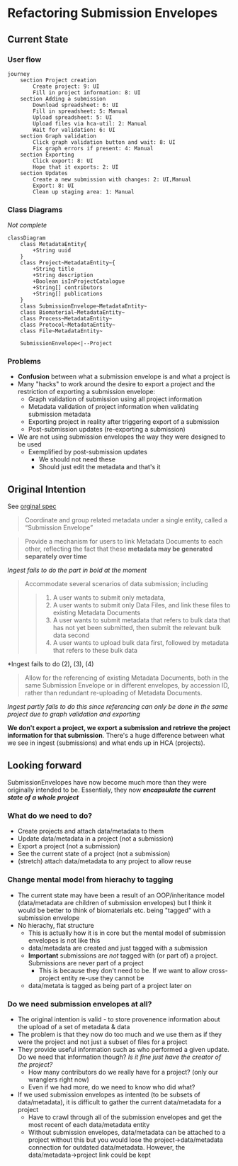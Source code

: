 # Refactoring Submission Envelopes
## Current State
### User flow

```mermaid
journey
	section Project creation
		Create project: 9: UI
		Fill in project information: 8: UI
	section Adding a submission
		Download spreadsheet: 6: UI
		Fill in spreadsheet: 5: Manual
		Upload spreadsheet: 5: UI
		Upload files via hca-util: 2: Manual
		Wait for validation: 6: UI
	section Graph validation
		Click graph validation button and wait: 8: UI
		Fix graph errors if present: 4: Manual
	section Exporting
		Click export: 8: UI
		Hope that it exports: 2: UI
	section Updates
		Create a new submission with changes: 2: UI,Manual
		Export: 8: UI
		Clean up staging area: 1: Manual
```

### Class Diagrams
*Not complete*

```mermaid
classDiagram  
	class MetadataEntity{
		+String uuid
	}
	class Project~MetadataEntity~{
		+String title
		+String description
		+Boolean isInProjectCatalogue
		+String[] contributors
		+String[] publications
	}
	class SubmissionEnvelope~MetadataEntity~
	class Biomaterial~MetadataEntity~
	class Process~MetadataEntity~
	class Protocol~MetadataEntity~
	class File~MetadataEntity~
	
	SubmissionEnvelope<|--Project
```

### Problems
- **Confusion** between what a submission envelope is and what a project is
- Many "hacks" to work around the desire to export a project and the restriction of exporting a submission envelope:
	- Graph validation of submission using all project information
	- Metadata validation of project information when validating submission metadata
	- Exporting project in reality after triggering export of a submission
	- Post-submission updates (re-exporting a submission)
- We are not using submission envelopes the way they were designed to be used
	- Exemplified by post-submission updates
		- We should not need these
		- Should just edit the metadata and that's it

## Original Intention
See [orginal spec](https://docs.google.com/document/u/1/d/13NJdMDq6E8FDyrPebBDD4TEqmI8OXeNkp9ZquqoEhto/edit#heading=h.5caizsfri8tq)

> Coordinate and group related metadata under a single entity, called a “Submission Envelope”

> Provide a mechanism for users to link Metadata Documents to each other, reflecting the fact that these **metadata may be generated separately over time**

*Ingest fails to do the part in bold at the moment*

> Accommodate several scenarios of data submission; including 
>> 1. A user wants to submit only metadata, 
>> 2. A user wants to submit only Data Files, and link these files to existing Metadata Documents
>> 3. A user wants to submit metadata that refers to bulk data that has not yet been submitted, then submit the relevant bulk data second 
>> 4. A user wants to upload bulk data first, followed by metadata that refers to these bulk data

*Ingest fails to do (2), (3), (4)


> Allow for the referencing of existing Metadata Documents, both in the same Submission Envelope or in different envelopes, by accession ID, rather than redundant re-uploading of Metadata Documents.

*Ingest partly fails to do this since referencing can only be done in the same project due to graph validation and exporting*

**We don't export a project, we export a submission and retrieve the project information for that submission**. There's a huge difference between what we see in ingest (submissions) and what ends up in HCA (projects).


## Looking forward
SubmissionEnvelopes have now become much more than they were originally intended to be. Essentialy, they now ***encapsulate the current state of a whole project***

### What do we need to do?
- Create projects and attach data/metadata to them
- Update data/metadata in a project (not a submission)
- Export a project (not a submission)
- See the current state of a project (not a submission)
- (stretch) attach data/metadata to any project to allow reuse

### Change mental model from hierachy to tagging
- The current state may have been a result of an OOP/inheritance model (data/metadata are children of submission envelopes) but I think it would be better to think of biomaterials etc. being "tagged" with a submission envelope
- No hierachy, flat structure
	- This is actually how it is in core but the mental model of submission envelopes is not like this
	- data/metadata are created and just tagged with a submission
	- **Important** submissions are *not* tagged with (or part of) a project. Submissions are never part of a project
		- This is because they don't need to be. If we want to allow cross-project entity re-use they cannot be
	- data/metata is tagged as being part of a project later on

### Do we need submission envelopes at all?
- The original intention is valid - to store provenence information about the upload of a set of metadata & data
- The problem is that they now do too much and we use them as if they were the project and not just a subset of files for a project
- They provide useful information such as who performed a given update. Do we need that information though? *Is it fine just have the creator of the project?*
	- How many contributors do we really have for a project? (only our wranglers right now)
	- Even if we had more, do we need to know who did what?
- If we used submission envelopes as intented (to be subsets of data/metadata), it is difficult to gather the current data/metadata for a project
	- Have to crawl through all of the submission envelopes and get the most recent of each data/metadata entity
	- Without submission envelopes, data/metadata can be attached to a project without this but you would lose the project->data/metadata connection for outdated data/metadata. However, the data/metadata->project link could be kept



